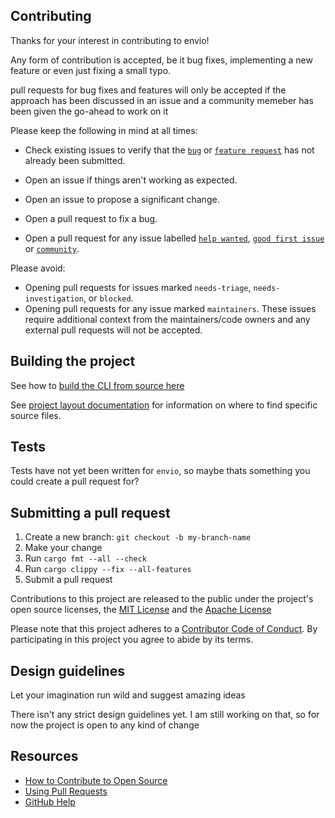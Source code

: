 ## Contributing

Thanks for your interest in contributing to envio!

Any form of contribution is accepted, be it bug fixes, implementing a new feature or even just fixing a small typo. 

pull requests for bug fixes and features will only be accepted if the approach has been discussed in an issue and a community memeber has been given the go-ahead to work on it

Please keep the following in mind at all times:

* Check existing issues to verify that the [`bug`](https://github.com/envio-cli/envio/labels/bug) or [`feature request`](https://github.com/envio-cli/envio/labels/feature%20request) has not already been submitted.
* Open an issue if things aren't working as expected.
* Open an issue to propose a significant change.
* Open a pull request to fix a bug.

* Open a pull request for any issue labelled [`help wanted`](https://github.com/envio-cli/envio/labels/help%20wanted), [`good first issue`](https://github.com/envio-cli/envio/labels/good%20first%20issue) or [`community`](https://github.com/envio-cli/envio/labels/community).

Please avoid:

* Opening pull requests for issues marked `needs-triage`, `needs-investigation`, or `blocked`.
* Opening pull requests for any issue marked `maintainers`. These issues require additional context from
  the maintainers/code owners and any external pull requests will not be accepted.

## Building the project
See how to [build the CLI from source here](./docs/build_from_source.md)

See [project layout documentation](./docs/project_layout.md) for information on where to find specific source files.

## Tests
Tests have not yet been written for `envio`, so maybe thats something you could create a pull request for?

## Submitting a pull request

1. Create a new branch: `git checkout -b my-branch-name`
2. Make your change
3. Run `cargo fmt --all --check`
4. Run `cargo clippy --fix --all-features`
5. Submit a pull request

Contributions to this project are released to the public under the project's open source licenses,
the [MIT License](LICENSE-MIT) and the [Apache License](LICENSE-APACHE)

Please note that this project adheres to a [Contributor Code of Conduct][code-of-conduct]. By participating in this project you agree to abide by its terms.

## Design guidelines
Let your imagination run wild and suggest amazing ideas

There isn't any strict design guidelines yet. I am still working on that, so for now the project is open to any kind of change

## Resources

- [How to Contribute to Open Source][]
- [Using Pull Requests][]
- [GitHub Help][]



[code-of-conduct]: ./CODE_OF_CONDUCT.md
[How to Contribute to Open Source]: https://opensource.guide/how-to-contribute/
[Using Pull Requests]: https://docs.github.com/en/free-pro-team@latest/github/collaborating-with-issues-and-pull-requests/about-pull-requests
[GitHub Help]: https://docs.github.com/

